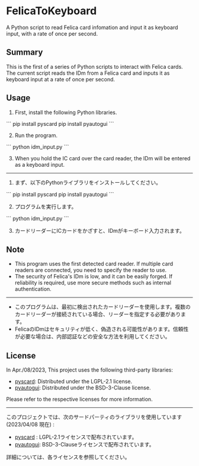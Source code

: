 # FelicaToKeyboard
A Python script to read Felica card infomation and input it as keyboard input, with a rate of once per second.


## Summary 
This is the first of a series of Python scripts to interact with Felica cards. The current script reads the IDm from a Felica card and inputs it as keyboard input at a rate of once per second.

## Usage

1. First, install the following Python libraries.

\`\`\`
pip install pyscard 
pip install pyautogui
\`\`\`

2. Run the program.

\`\`\`
python idm_input.py
\`\`\`

3. When you hold the IC card over the card reader, the IDm will be entered as a keyboard input.

---

1. まず、以下のPythonライブラリをインストールしてください。

\`\`\`
pip install pyscard
pip install pyautogui
\`\`\`

2. プログラムを実行します。

\`\`\`
python idm_input.py
\`\`\`

3. カードリーダーにICカードをかざすと、IDmがキーボード入力されます。

## Note

- This program uses the first detected card reader. If multiple card readers are connected, you need to specify the reader to use.
- The security of Felica's IDm is low, and it can be easily forged. If reliability is required, use more secure methods such as internal authentication.

---

- このプログラムは、最初に検出されたカードリーダーを使用します。複数のカードリーダーが接続されている場合、リーダーを指定する必要があります。
- FelicaのIDmはセキュリティが低く、偽造される可能性があります。信頼性が必要な場合は、内部認証などの安全な方法を利用してください。

## License

In Apr./08/2023, This project uses the following third-party libraries:

- [pyscard](https://github.com/LudovicRousseau/pyscard): Distributed under the LGPL-2.1 license.
- [pyautogui](https://github.com/asweigart/pyautogui): Distributed under the BSD-3-Clause license.

Please refer to the respective licenses for more information.

---

このプロジェクトでは、次のサードパーティのライブラリを使用しています (2023/04/08 現在) :

- [pyscard](https://github.com/LudovicRousseau/pyscard) : LGPL-2.1ライセンスで配布されています。
- [pyautogui](https://github.com/asweigart/pyautogui): BSD-3-Clauseライセンスで配布されています。

詳細については、各ライセンスを参照してください。
